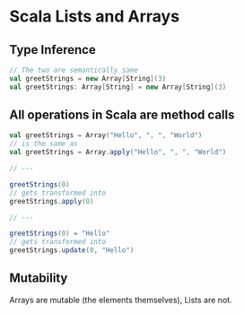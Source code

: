 Scala Lists and Arrays
===

Type Inference
---

```scala
// The two are semantically same
val greetStrings = new Array[String](3)
val greetStrings: Array[String] = new Array[String](3)

```

All operations in Scala are method calls
---

```scala
val greetStrings = Array("Hello", ", ", "World")
// is the same as
val greetStrings = Array.apply("Hello", ", ", "World")

// ---

greetStrings(0)
// gets transformed into
greetStrings.apply(0)

// ---

greetStrings(0) = "Hello"
// gets transformed into
greetStrings.update(0, "Hello")
```

Mutability
---

Arrays are mutable (the elements themselves), Lists are not.

